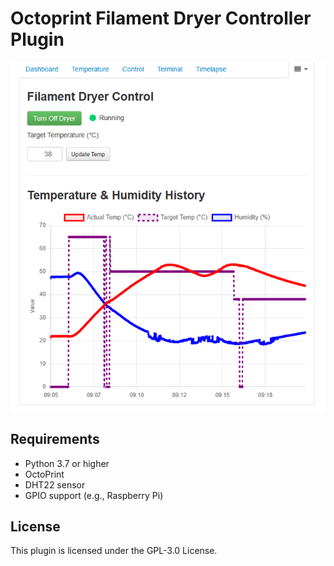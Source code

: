 # Octoprint Filament Dryer Controller Plugin

![Filament Dryer UI](ui.png)



## Requirements

- Python 3.7 or higher
- OctoPrint
- DHT22 sensor
- GPIO support (e.g., Raspberry Pi)

## License

This plugin is licensed under the GPL-3.0 License.